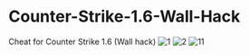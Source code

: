 # Counter-Strike-1.6-Wall-Hack
 Cheat for Counter Strike 1.6 (Wall hack)
![1](https://user-images.githubusercontent.com/36111719/116784159-65d45880-aa9b-11eb-9dc7-612995cb3227.PNG)
![2](https://user-images.githubusercontent.com/36111719/116784161-67058580-aa9b-11eb-8ac9-7ad90d4f82cd.PNG)
![11](https://user-images.githubusercontent.com/36111719/116784649-01ff5f00-aa9e-11eb-871d-1513170998b6.PNG)

